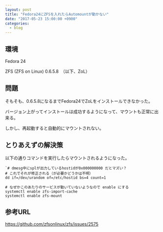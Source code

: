 ```yaml
---
layout: post
title: "Fedora24にZFSを入れたらAutomountが動かない"
date: "2017-05-23 15:00:00 +0900"
categories: 
  - blog
---
```

## 環境

Fedora 24  

ZFS (ZFS on Linux) 0.6.5.8　（以下、ZoL）  

## 問題

そもそも、0.6.5.8になるまでFedora24でZoLをインストールできなかった。  

バージョン上がってインストールは成功するようになって、マウントも正常に出来る。  

しかし、再起動すると自動的にマウントされない。  

## とりあえずの解決策

以下の通りコマンドを実行したらマウントされるようになった。  

```
`# dmesg中にsplが出力しているhostidが0x000000000 だとマズい？
# これでそれが修正される（が必要かどうかは不明）
dd if=/dev/urandom of=/etc/hostid bs=4 count=1

# なぜかこのあたりのサービスが動いていないようなので enable にする
systemctl enable zfs-import-cache
systemctl enable zfs-mount
````

## 参考URL

<a href="https://github.com/zfsonlinux/zfs/issues/2575">https://github.com/zfsonlinux/zfs/issues/2575  

